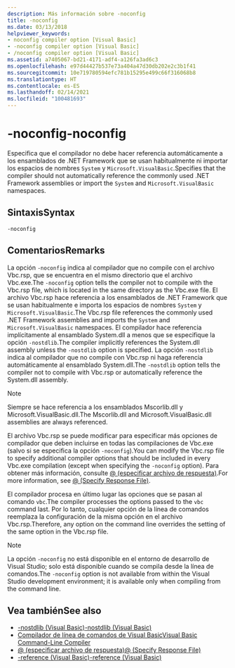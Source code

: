 ```yaml
---
description: Más información sobre -noconfig
title: -noconfig
ms.date: 03/13/2018
helpviewer_keywords:
- noconfig compiler option [Visual Basic]
- -noconfig compiler option [Visual Basic]
- /noconfig compiler option [Visual Basic]
ms.assetid: a7405067-bd21-4171-adf4-a126fa3ad6c3
ms.openlocfilehash: e97d44427b537e73a404a47d30db202e2c3b1f41
ms.sourcegitcommit: 10e719780594efc781b15295e499c66f316068b8
ms.translationtype: HT
ms.contentlocale: es-ES
ms.lasthandoff: 02/14/2021
ms.locfileid: "100481693"
---
```

# <a name="-noconfig"></a><span data-ttu-id="63c35-103">-noconfig</span><span class="sxs-lookup"><span data-stu-id="63c35-103">-noconfig</span></span>

<span data-ttu-id="63c35-104">Especifica que el compilador no debe hacer referencia automáticamente a los ensamblados de .NET Framework que se usan habitualmente ni importar los espacios de nombres `System` y `Microsoft.VisualBasic`.</span><span class="sxs-lookup"><span data-stu-id="63c35-104">Specifies that the compiler should not automatically reference the commonly used .NET Framework assemblies or import the `System` and `Microsoft.VisualBasic` namespaces.</span></span>  
  
## <a name="syntax"></a><span data-ttu-id="63c35-105">Sintaxis</span><span class="sxs-lookup"><span data-stu-id="63c35-105">Syntax</span></span>  
  
```console  
-noconfig  
```  
  
## <a name="remarks"></a><span data-ttu-id="63c35-106">Comentarios</span><span class="sxs-lookup"><span data-stu-id="63c35-106">Remarks</span></span>  

 <span data-ttu-id="63c35-107">La opción `-noconfig` indica al compilador que no compile con el archivo Vbc.rsp, que se encuentra en el mismo directorio que el archivo Vbc.exe.</span><span class="sxs-lookup"><span data-stu-id="63c35-107">The `-noconfig` option tells the compiler not to compile with the Vbc.rsp file, which is located in the same directory as the Vbc.exe file.</span></span> <span data-ttu-id="63c35-108">El archivo Vbc.rsp hace referencia a los ensamblados de .NET Framework que se usan habitualmente e importa los espacios de nombres `System` y `Microsoft.VisualBasic`.</span><span class="sxs-lookup"><span data-stu-id="63c35-108">The Vbc.rsp file references the commonly used .NET Framework assemblies and imports the `System` and `Microsoft.VisualBasic` namespaces.</span></span> <span data-ttu-id="63c35-109">El compilador hace referencia implícitamente al ensamblado System.dll a menos que se especifique la opción `-nostdlib`.</span><span class="sxs-lookup"><span data-stu-id="63c35-109">The compiler implicitly references the System.dll assembly unless the `-nostdlib` option is specified.</span></span> <span data-ttu-id="63c35-110">La opción `-nostdlib` indica al compilador que no compile con Vbc.rsp ni haga referencia automáticamente al ensamblado System.dll.</span><span class="sxs-lookup"><span data-stu-id="63c35-110">The `-nostdlib` option tells the compiler not to compile with Vbc.rsp or automatically reference the System.dll assembly.</span></span>  
  
> [!NOTE]
> <span data-ttu-id="63c35-111">Siempre se hace referencia a los ensamblados Mscorlib.dll y Microsoft.VisualBasic.dll.</span><span class="sxs-lookup"><span data-stu-id="63c35-111">The Mscorlib.dll and Microsoft.VisualBasic.dll assemblies are always referenced.</span></span>  
  
 <span data-ttu-id="63c35-112">El archivo Vbc.rsp se puede modificar para especificar más opciones de compilador que deben incluirse en todas las compilaciones de Vbc.exe (salvo si se especifica la opción `-noconfig`).</span><span class="sxs-lookup"><span data-stu-id="63c35-112">You can modify the Vbc.rsp file to specify additional compiler options that should be included in every Vbc.exe compilation (except when specifying the `-noconfig` option).</span></span> <span data-ttu-id="63c35-113">Para obtener más información, consulte [@ (especificar archivo de respuesta)](specify-response-file.md).</span><span class="sxs-lookup"><span data-stu-id="63c35-113">For more information, see [@ (Specify Response File)](specify-response-file.md).</span></span>  
  
 <span data-ttu-id="63c35-114">El compilador procesa en último lugar las opciones que se pasan al comando `vbc`.</span><span class="sxs-lookup"><span data-stu-id="63c35-114">The compiler processes the options passed to the `vbc` command last.</span></span> <span data-ttu-id="63c35-115">Por lo tanto, cualquier opción de la línea de comandos reemplaza la configuración de la misma opción en el archivo Vbc.rsp.</span><span class="sxs-lookup"><span data-stu-id="63c35-115">Therefore, any option on the command line overrides the setting of the same option in the Vbc.rsp file.</span></span>  
  
> [!NOTE]
> <span data-ttu-id="63c35-116">La opción `-noconfig` no está disponible en el entorno de desarrollo de Visual Studio; solo está disponible cuando se compila desde la línea de comandos.</span><span class="sxs-lookup"><span data-stu-id="63c35-116">The `-noconfig` option is not available from within the Visual Studio development environment; it is available only when compiling from the command line.</span></span>  
  
## <a name="see-also"></a><span data-ttu-id="63c35-117">Vea también</span><span class="sxs-lookup"><span data-stu-id="63c35-117">See also</span></span>

- [<span data-ttu-id="63c35-118">-nostdlib (Visual Basic)</span><span class="sxs-lookup"><span data-stu-id="63c35-118">-nostdlib (Visual Basic)</span></span>](nostdlib.md)
- [<span data-ttu-id="63c35-119">Compilador de línea de comandos de Visual Basic</span><span class="sxs-lookup"><span data-stu-id="63c35-119">Visual Basic Command-Line Compiler</span></span>](index.md)
- [<span data-ttu-id="63c35-120">@ (especificar archivo de respuesta)</span><span class="sxs-lookup"><span data-stu-id="63c35-120">@ (Specify Response File)</span></span>](specify-response-file.md)
- [<span data-ttu-id="63c35-121">-reference (Visual Basic)</span><span class="sxs-lookup"><span data-stu-id="63c35-121">-reference (Visual Basic)</span></span>](reference.md)
